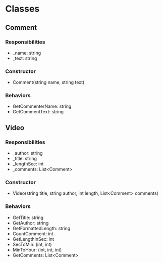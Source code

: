 # Classes

## Comment

### Responsibilities
<ul>
    <li>_name: string</li>
    <li>_text: string</li>
</ul>

### Constructor
<ul>
    <li>Comment(string name, string text)</li>
</ul>

### Behaviors
<ul>
    <li>GetCommenterName: string</li>
    <li>GetCommentText: string</li>
</ul>

## Video

### Responsibilities
<ul>
    <li>_author: string</li>
    <li>_title: string</li>
    <li>_lengthSec: int</li>
    <li>_comments: List&lt;Comment&gt;</li>
</ul>

### Constructor
<ul>
    <li>Video(string title, string author, int length, List&lt;Comment&gt; comments)</li>
</ul>

### Behaviors
<ul>
    <li>GetTitle: string</li>
    <li>GetAuthor: string</li>
    <li>GetFormattedLength: string</li>
    <li>CountComment: int</li>
    <li>GetLengthInSec: int</li>
    <li>SecToMin: (int, int)</li>
    <li>MinToHour: (int, int, int)</li>
    <li>GetComments: List&lt;Comment&gt;</li>
</ul>